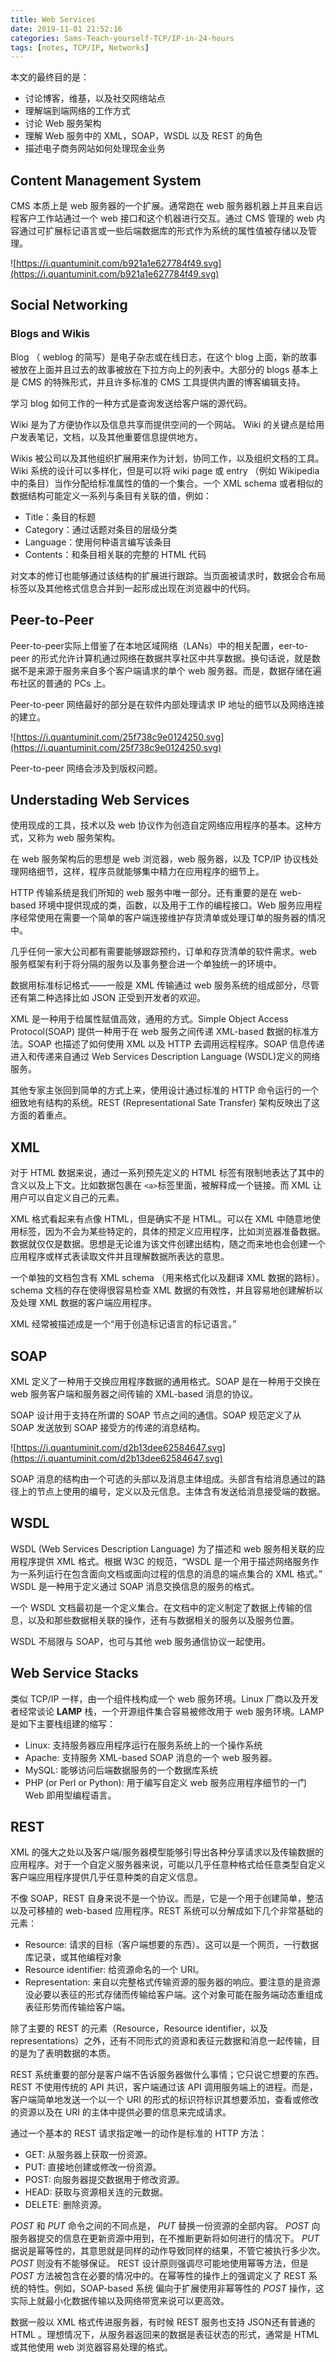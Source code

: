 ```yaml
---
title: Web Services
date: 2019-11-01 21:52:16
categories: Sams-Teach-yourself-TCP/IP-in-24-hours
tags: [notes, TCP/IP, Networks]
---
```


本文的最终目的是：

- 讨论博客，维基，以及社交网络站点
- 理解端到端网络的工作方式
- 讨论 Web 服务架构
- 理解 Web 服务中的 XML，SOAP，WSDL 以及 REST 的角色
- 描述电子商务网站如何处理现金业务

## Content Management System

CMS 本质上是 web 服务器的一个扩展。通常跑在 web 服务器机器上并且来自远程客户工作站通过一个 web 接口和这个机器进行交互。通过 CMS 管理的 web 内容通过可扩展标记语言或一些后端数据库的形式作为系统的属性值被存储以及管理。

![https://i.quantuminit.com/b921a1e627784f49.svg](https://i.quantuminit.com/b921a1e627784f49.svg)

## Social Networking

### Blogs and Wikis

Blog （ weblog 的简写）是电子杂志或在线日志，在这个 blog 上面，新的故事被放在上面并且过去的故事被放在下拉方向上的列表中。大部分的 blogs 基本上是 CMS 的特殊形式，并且许多标准的 CMS 工具提供内置的博客编辑支持。

学习 blog 如何工作的一种方式是查询发送给客户端的源代码。

Wiki 是为了方便协作以及信息共享而提供空间的一个网站。 Wiki 的关键点是给用户发表笔记，文档，以及其他重要信息提供地方。


Wikis 被公司以及其他组织扩展用来作为计划，协同工作，以及组织文档的工具。 Wiki 系统的设计可以多样化，但是可以将 wiki page 或 entry （例如 Wikipedia 中的条目）当作分配给标准属性的值的一个集合。一个 XML schema 或者相似的数据结构可能定义一系列与条目有关联的值，例如：

- Title：条目的标题
- Category：通过话题对条目的层级分类
- Language：使用何种语言编写该条目
- Contents：和条目相关联的完整的 HTML 代码

对文本的修订也能够通过该结构的扩展进行跟踪。当页面被请求时，数据会合布局标签以及其他格式信息合并到一起形成出现在浏览器中的代码。

## Peer-to-Peer

Peer-to-peer实际上借鉴了在本地区域网络（LANs）中的相关配置，eer-to-peer 的形式允许计算机通过网络在数据共享社区中共享数据。换句话说，就是数据不是来源于服务来自多个客户端请求的单个 web 服务器。而是，数据存储在遍布社区的普通的 PCs 上。

Peer-to-peer 网络最好的部分是在软件内部处理请求 IP 地址的细节以及网络连接的建立。

![https://i.quantuminit.com/25f738c9e0124250.svg](https://i.quantuminit.com/25f738c9e0124250.svg)


Peer-to-peer 网络会涉及到版权问题。

## Understading Web Services

使用现成的工具，技术以及 web 协议作为创造自定网络应用程序的基本。这种方式，又称为 web 服务架构。

在 web 服务架构后的思想是 web 浏览器，web 服务器，以及 TCP/IP 协议栈处理网络细节，这样，程序员就能够集中精力在应用程序的细节上。

HTTP 传输系统是我们所知的 web 服务中唯一部分。还有重要的是在 web-based 环境中提供现成的类，函数，以及用于工作的编程接口。Web 服务应用程序经常使用在需要一个简单的客户端连接维护存货清单或处理订单的服务器的情况中。

几乎任何一家大公司都有需要能够跟踪预约，订单和存货清单的软件需求。web 服务框架有利于将分隔的服务以及事务整合进一个单独统一的环境中。

数据用标准标记格式——一般是 XML 传输通过 web 服务系统的组成部分，尽管还有第二种选择比如 JSON 正受到开发者的欢迎。

XML 是一种用于给属性赋值高效，通用的方式。Simple Object Access Protocol(SOAP) 提供一种用于在 web 服务之间传递 XML-based 数据的标准方法。SOAP 也描述了如何使用 XML 以及 HTTP 去调用远程程序。SOAP 信息传递进入和传递来自通过 Web Services Description Language (WSDL)定义的网络服务。

其他专家主张回到简单的方式上来，使用设计通过标准的 HTTP 命令运行的一个细致地有结构的系统。REST (Representational Sate Transfer) 架构反映出了这方面的着重点。

## XML

对于 HTML 数据来说，通过一系列预先定义的 HTML 标签有限制地表达了其中的含义以及上下文。比如数据包裹在 `<a>`标签里面，被解释成一个链接。而 XML 让用户可以自定义自己的元素。

XML 格式看起来有点像 HTML，但是确实不是 HTML。可以在 XML 中随意地使用标签，因为不会为某些特定的，具体的预定义应用程序，比如浏览器准备数据。数据就仅仅是数据。思想是无论谁为该文件创建出结构，随之而来地也会创建一个应用程序或样式表读取文件并且理解数据所表达的意思。

一个单独的文档包含有 XML schema （用来格式化以及翻译 XML 数据的路标）。schema 文档的存在使得很容易检查 XML 数据的有效性，并且容易地创建解析以及处理 XML 数据的客户端应用程序。

XML 经常被描述成是一个“用于创造标记语言的标记语言。”

## SOAP

XML 定义了一种用于交换应用程序数据的通用格式。SOAP 是在一种用于交换在 web 服务客户端和服务器之间传输的 XML-based 消息的协议。


SOAP 设计用于支持在所谓的 SOAP 节点之间的通信。SOAP 规范定义了从 SOAP 发送放到 SOAP 接受方的传递的消息结构。

![https://i.quantuminit.com/d2b13dee62584647.svg](https://i.quantuminit.com/d2b13dee62584647.svg)

SOAP 消息的结构由一个可选的头部以及消息主体组成。头部含有给消息通过的路径上的节点上使用的编号，定义以及元信息。主体含有发送给消息接受端的数据。

## WSDL

WSDL (Web Services Description Language) 为了描述和 web 服务相关联的应用程序提供 XML 格式。根据 W3C 的规范，“WSDL 是一个用于描述网络服务作为一系列运行在包含面向文档或面向过程的信息的消息的端点集合的 XML 格式。” WSDL 是一种用于定义通过 SOAP 消息交换信息的服务的格式。

一个 WSDL 文档最初是一个定义集合。在文档中的定义制定了数据上传输的信息，以及和那些数据相关联的操作，还有与数据相关的服务以及服务位置。

WSDL 不局限与 SOAP，也可与其他 web 服务通信协议一起使用。

## Web Service Stacks

类似 TCP/IP 一样，由一个组件栈构成一个 web 服务环境。Linux 厂商以及开发者经常谈论 **LAMP** 栈，一个开源组件集合容易被修改用于 web 服务环境。LAMP 是如下主要栈组建的缩写：

- Linux: 支持服务器应用程序运行在服务系统上的一个操作系统
- Apache: 支持服务 XML-based SOAP 消息的一个 web 服务器。
- MySQL: 能够访问后端数据服务的一个数据库系统
- PHP (or Perl or Python): 用于编写自定义 web 服务应用程序细节的一门 Web 即用型编程语言。

## REST

XML 的强大之处以及客户端/服务器模型能够引导出各种分享请求以及传输数据的应用程序。对于一个自定义服务器来说，可能以几乎任意种格式给任意类型自定义客户端应用程序提供几乎任意种类的自定义信息。

不像 SOAP，REST 自身来说不是一个协议。而是，它是一个用于创建简单，整洁以及可移植的 web-based 应用程序。REST 系统可以分解成如下几个非常基础的元素：

- Resource: 请求的目标（客户端想要的东西）。这可以是一个网页，一行数据库记录，或其他编程对象
- Resource identifier: 给资源命名的一个 URI。
- Representation: 来自以完整格式传输资源的服务器的响应。要注意的是资源没必要以表征的形式存储而传输给客户端。这个对象可能在服务端动态重组成表征形势而传输给客户端。

除了主要的 REST 的元素（Resource，Resource identifier，以及 representations）之外，还有不同形式的资源和表征元数据和消息一起传输，目的是为了表明数据的本质。

REST 系统重要的部分是客户端不告诉服务器做什么事情；它只说它想要的东西。REST 不使用传统的 API 共识，客户端通过该 API 调用服务端上的进程。而是，客户端简单地发送一个以一个 URI 的形式的标识符标识其想要添加，查看或修改的资源以及在 URI 的主体中提供必要的信息来完成请求。

通过一个基本的 REST 请求指定唯一的动作是标准的 HTTP 方法：

- GET: 从服务器上获取一份资源。
- PUT: 直接地创建或修改一份资源。
- POST: 向服务器提交数据用于修改资源。
- HEAD: 获取与资源相关连的元数据。
- DELETE: 删除资源。

*POST* 和 *PUT* 命令之间的不同点是， *PUT* 替换一份资源的全部内容。 *POST* 向服务器提交的信息在更新资源中用到，在不推断更新将如何进行的情况下。 *PUT* 据说是幂等性的，其意思就是同样的动作导致同样的结果，不管它被执行多少次。 *POST* 则没有不能够保证。 REST 设计原则强调尽可能地使用幂等方法，但是 *POST* 方法被包含在必要的情况中的。在幂等性的操作上的强调定义了 REST
系统的特性。例如，SOAP-based 系统 偏向于扩展使用非幂等性的 *POST* 操作，这实际上就最小化数据传输以及网络带宽来说可以更高效。

数据一般以 XML 格式传进服务器，有时候 REST 服务也支持 JSON还有普通的 HTML 。理想情况下，从服务器返回来的数据是表征状态的形式，通常是 HTML 或其他使用 web 浏览器容易处理的格式。

